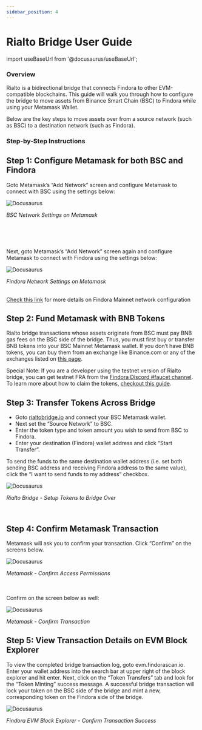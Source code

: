 ```yaml
---
sidebar_position: 4
---
```


# Rialto Bridge User Guide

import useBaseUrl from '@docusaurus/useBaseUrl';

### Overview ###
Rialto is a bidirectional bridge that connects Findora to other EVM-compatible blockchains. This guide will walk you through how to configure the bridge to move assets from Binance Smart Chain (BSC) to Findora while using your Metamask Wallet.

Below are the key steps to move assets over from a source network (such as BSC) to a destination network (such as Findora). 

### Step-by-Step Instructions ###

## Step 1: Configure Metamask for both BSC and Findora

Goto Metamask’s “Add Network” screen and configure Metamask to connect with BSC using the settings below:

![Docusaurus](/img/guides/rialto-guide/metamask-1.png)
<!-- # <img src={useBaseUrl("/img/guides/rialto-guide/metamask-1.png")} width="80%" height="40%"/>  -->
<em>BSC Network Settings on Metamask</em>

<br/><br/><br/>

Next, goto Metamask’s “Add Network” screen again and configure Metamask to connect with Findora using the settings below:

![Docusaurus](/img/guides/rialto-guide/metamask-2.png)
<!-- # <img src={useBaseUrl("/img/guides/rialto-guide/metamask-2.png")} width="80%" height="40%"/> -->
<em>Findora Network Settings on Metamask</em>
<br/><br/>

[Check this link](/docs/networks/Mainnet) for more details on Findora Mainnet network configuration

## Step 2: Fund Metamask with BNB Tokens

Rialto bridge transactions whose assets originate from BSC must pay BNB gas fees on the BSC side of the bridge. Thus, you must first buy or transfer BNB tokens into your BSC Mainnet Metamask wallet. If you don’t have BNB tokens, you can buy them from an exchange like Binance.com or any of the exchanges listed on [this page](https://coinmarketcap.com/currencies/bnb/markets/).


Special Note: If you are a developer using the testnet version of Rialto bridge, you can get testnet FRA from the [Findora Discord #faucet channel](https://discord.gg/NXhZr6H2qt). To learn more about how to claim the tokens, [checkout this guide](/docs/guides/Faucet/faucet).


## Step 3: Transfer Tokens Across Bridge
- Goto [rialtobridge.io](https://rialtobridge.io) and connect your BSC Metamask wallet.
- Next set the “Source Network” to BSC.
- Enter the token type and token amount you wish to send from BSC to Findora.
- Enter your destination (Findora) wallet address and click “Start Transfer”. 

To send the funds to the same destination wallet address (i.e. set both sending BSC address and receiving Findora address to the same value), click the “I want to send funds to my address” checkbox.

![Docusaurus](/img/guides/rialto-guide/rialto-1.png)
<!-- # <img src={useBaseUrl("/img/guides/rialto-guide/rialto-1.png")} width="80%" height="40%"/> -->
<em>Rialto Bridge - Setup Tokens to Bridge Over</em>

<br/>

## Step 4: Confirm Metamask Transaction
Metamask will ask you to confirm your transaction. Click “Confirm” on the screens below.


![Docusaurus](/img/guides/rialto-guide/metamask-3.png)
<!-- # <img src={useBaseUrl("/img/guides/rialto-guide/metamask-3.png")} width="80%" height="40%"/> -->
<em>Metamask - Confirm Access Permissions</em>

<br/><br/>
Confirm on the screen below as well:

![Docusaurus](/img/guides/rialto-guide/metamask-4.png)
<!-- # <img src={useBaseUrl("/img/guides/rialto-guide/metamask-4.png")} width="80%" height="40%"/> -->
<em>Metamask - Confirm Transaction</em>

## Step 5: View Transaction Details on EVM Block Explorer

To view the completed bridge transaction log, goto evm.findorascan.io. Enter your wallet address into the search bar at upper right of the block explorer and hit enter. Next, click on the “Token Transfers” tab and look for the “Token Minting” success message. A successful bridge transaction will lock your token on the BSC side of the bridge and mint a new, corresponding token on the Findora side of the bridge.


![Docusaurus](/img/guides/rialto-guide/block-explorer-1.png)
<!-- # <img src={useBaseUrl("/img/guides/rialto-guide/block-explorer-1.png")} width="80%" height="40%"/> -->
<em>Findora EVM Block Explorer - Confirm Transaction Success</em>


